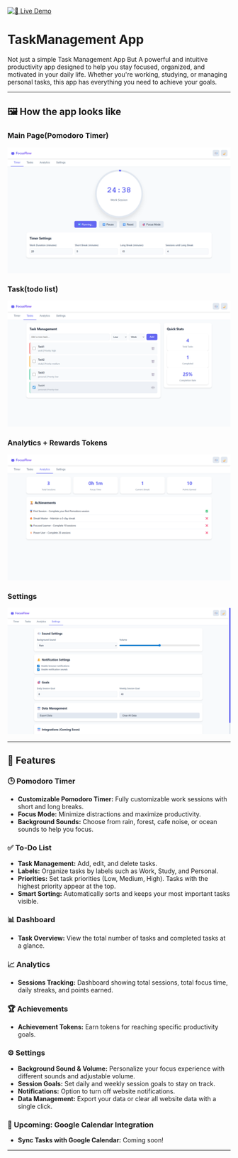 [![🚀 Live Demo](https://img.shields.io/badge/🚀%20Live%20Demo-CLICK%20HERE-brightgreen?style=for-the-badge)](https://abhishekpratihast.github.io/TaskManagementApp/)
# TaskManagement App

Not just a simple Task Management App But A powerful and intuitive productivity app designed to help you stay focused, organized, and motivated in your daily life. Whether you're working, studying, or managing personal tasks, this app has everything you need to achieve your goals.

---


## 🖼️ How the app looks like
### Main Page(Pomodoro Timer)
![Pomodoro Timer](./MainPomodoro.png) 
### Task(todo list)
![To-Do List](./TaskTOdo.png)
### Analytics + Rewards Tokens
![Analytics](./Analyticsimg.png)
### Settings
![Settings](./settingsimg.png)

---

## 🚀 Features

### 🕒 Pomodoro Timer
- **Customizable Pomodoro Timer:** Fully customizable work sessions with short and long breaks.
- **Focus Mode:** Minimize distractions and maximize productivity.
- **Background Sounds:** Choose from rain, forest, cafe noise, or ocean sounds to help you focus.

### ✅ To-Do List
- **Task Management:** Add, edit, and delete tasks.
- **Labels:** Organize tasks by labels such as Work, Study, and Personal.
- **Priorities:** Set task priorities (Low, Medium, High). Tasks with the highest priority appear at the top.
- **Smart Sorting:** Automatically sorts and keeps your most important tasks visible.

### 📊 Dashboard
- **Task Overview:** View the total number of tasks and completed tasks at a glance.

### 📈 Analytics
- **Sessions Tracking:** Dashboard showing total sessions, total focus time, daily streaks, and points earned.

### 🏆 Achievements
- **Achievement Tokens:** Earn tokens for reaching specific productivity goals.

### ⚙️ Settings
- **Background Sound & Volume:** Personalize your focus experience with different sounds and adjustable volume.
- **Session Goals:** Set daily and weekly session goals to stay on track.
- **Notifications:** Option to turn off website notifications.
- **Data Management:** Export your data or clear all website data with a single click.

### 📅 Upcoming: Google Calendar Integration
- **Sync Tasks with Google Calendar:** Coming soon!

---
